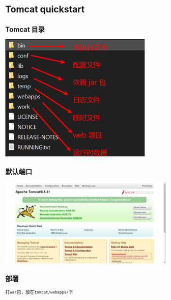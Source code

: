 # Tomcat quickstart

## Tomcat 目录

![image-20200414205333023](image-20200414205333023.png)



## 默认端口

![image-20200414205917378](image-20200414205917378.png)

## 部署

打`war`包，放在`tomcat/webapps/`下

 